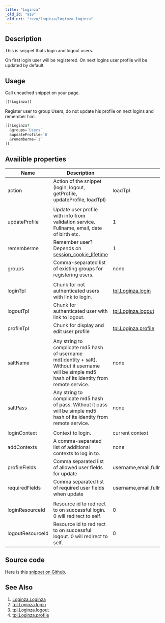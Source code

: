 ```yaml
---
title: "Loginza"
_old_id: "918"
_old_uri: "revo/loginza/loginza.loginza"
---
```


## Description

This is snippet thats login and logout users.

On first login user will be registered. On next logins user profile will be updated by default.

## Usage

Call uncached snippet on your page.

``` php
[[!Loginza]]
```

Register user to group Users, do not update his profile on next logins and remember him.

``` php
[[!Loginza?
  &groups=`Users`
  &updateProfile=`0`
  &rememberme=`1`
]]
```

## Availible properties

| Name             | Description                                                                                                                                         | Default value                                                                                                 |
| ---------------- | --------------------------------------------------------------------------------------------------------------------------------------------------- | ------------------------------------------------------------------------------------------------------------- |
| action           | Action of the snippet (login, logout, getProfile, updateProfile, loadTpl)                                                                           | loadTpl                                                                                                       |
|                  |                                                                                                                                                     |                                                                                                               |
| updateProfile    | Update user profile with info from validation service. Fullname, email, date of birth etc.                                                          | 1                                                                                                             |
| rememberme       | Remember user? Depends on [session\_cookie\_lifetime](building-sites/settings/session_cookie_lifetime "session_cookie_lifetime")                    | 1                                                                                                             |
| groups           | Comma-separated list of existing groups for registering users.                                                                                      | none                                                                                                          |
|                  |                                                                                                                                                     |                                                                                                               |
| loginTpl         | Chunk for not authenticated users with link to login.                                                                                               | [tpl.Loginza.login](extras/loginza/tpl.loginza.login "tpl.Loginza.login")                                     |
| logoutTpl        | Chunk for authenticated user with link to logout.                                                                                                   | [tpl.Loginza.logout](extras/loginza/tpl.loginza.logout "tpl.Loginza.logout")                                  |
| profileTpl       | Chunk for display and edit user profile                                                                                                             | [tpl.Loginza.profile](extras/loginza/tpl.loginza.profile "tpl.Loginza.profile")                               |
|                  |                                                                                                                                                     |                                                                                                               |
| saltName         | Any string to complicate md5 hash of username md(identity + salt). Without it username will be simple md5 hash of its identity from remote service. | none                                                                                                          |
| saltPass         | Any string to complicate md5 hash of pass. Without it pass will be simple md5 hash of its identity from remote service.                             | none                                                                                                          |
|                  |                                                                                                                                                     |                                                                                                               |
| loginContext     | Context to login.                                                                                                                                   | current context                                                                                               |
| addContexts      | A comma-separated list of additional contexts to log in to.                                                                                         | none                                                                                                          |
| profileFields    | Comma separated list of allowed user fields for update                                                                                              | username,email,fullname,phone,mobilephone,dob,gender,address,country,city,state,zip,fax,photo,comment,website |
| requiredFields   | Comma separated list of required user fields when update                                                                                            | username,email,fullname                                                                                       |
|                  |                                                                                                                                                     |                                                                                                               |
| loginResourceId  | Resource id to redirect to on successful login. 0 will redirect to self.                                                                            | 0                                                                                                             |
| logoutResourceId | Resource id to redirect to on successful logout. 0 will redirect to self.                                                                           | 0                                                                                                             |

## Source code

Here is this [snippet on Github](https://github.com/bezumkin/modx-loginza/blob/master/core/components/loginza/elements/snippets/loginza.php).

## See Also

1. [Loginza.Loginza](extras/loginza/loginza/loginza)
2. [tpl.Loginza.login](extras/loginza/tpl.loginza.login)
3. [tpl.Loginza.logout](extras/loginza/tpl.loginza.logout)
4. [tpl.Loginza.profile](extras/loginza/tpl.loginza.profile)
